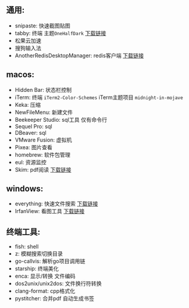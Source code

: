 ## 通用:
- snipaste: 快速截图贴图
- tabby: 终端 主题`OneHalfDark`  [下载链接](https://github.com/Eugeny/tabby/releases)
- 松果云加速
- 搜狗输入法
- AnotherRedisDesktopManager: redis客户端 [下载链接](https://github.com/qishibo/AnotherRedisDesktopManager/releases)

## macos:
- Hidden Bar: 状态栏控制
- iTerm: 终端
 `iTerm2-Color-Schemes` iTerm主题项目 `midnight-in-mojave`
- Keka: 压缩
- NewFileMenu: 新建文件
- Beekeeper Studio: sql工具 仅有命令行
- Sequel Pro: sql
- DBeaver: sql
- VMware Fusion: 虚拟机
- Pixea: 图片查看
- homebrew: 软件包管理
- eul: 资源监控
- Skim: pdf阅读 [下载链接](https://skim-app.sourceforge.io/)

## windows:
- everything: 快速文件搜索 [下载链接](https://www.voidtools.com/zh-cn/)
- IrfanView: 看图工具 [下载链接](https://www.irfanview.com/)

## 终端工具:
- fish: shell
- z: 模糊搜索切换目录
- go-callvis: 解析go项目调用链
- starship: 终端美化
- enca: 显示/转换 文件编码
- dos2unix/unix2dos: 文件换行符转换
- clang-format: cpp格式化
- pystitcher: 合并pdf 自动生成书签

